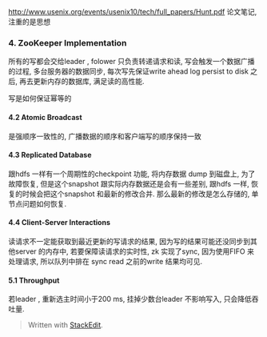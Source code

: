 http://www.usenix.org/events/usenix10/tech/full_papers/Hunt.pdf
论文笔记, 注重的是思想
### 4. ZooKeeper Implementation
所有的写都会交给leader , folower 只负责转递请求和读, 写会触发一个数据广播的过程, 多台服务器的数据同步, 每次写先保证write ahead log persist to disk 之后, 再去更新内存的数据库, 满足读的高性能. 

写是如何保证幂等的

#### 4.2 Atomic Broadcast
是强顺序一致性的, 广播数据的顺序和客户端写的顺序保持一致

#### 4.3 Replicated Database
跟hdfs 一样有一个周期性的checkpoint 功能, 将内存数据 dump 到磁盘上, 为了故障恢复, 但是这个snapshot 跟实际内存数据还是会有一些差别, 跟hdfs 一样, 恢复的时候会把这个snapshot 和最新的修改合并. 那么最新的修改是怎么存储的, 单节点问题如何恢复. 

#### 4.4 Client-Server Interactions
读请求不一定能获取到最近更新的写请求的结果, 因为写的结果可能还没同步到其他server 的内存中, 若要保障读请求的实时性, zk 实现了sync, 
因为使用FIFO 来处理请求, 所以队列中排在 sync read 之前的write 结果均可见. 

#### 5.1 Throughput
若leader , 重新选主时间小于200 ms, 挂掉少数台leader 不影响写入, 只会降低吞吐量. 














> Written with [StackEdit](https://stackedit.io/).
<!--stackedit_data:
eyJoaXN0b3J5IjpbLTg1NjMyMDIwMCw3ODIwNTk4LDE3MjY0OT
EzNTEsMTE4OTU0NDEwMSw3NDk3MzAxOTIsLTE4NTcyMjg2Mzdd
fQ==
-->
